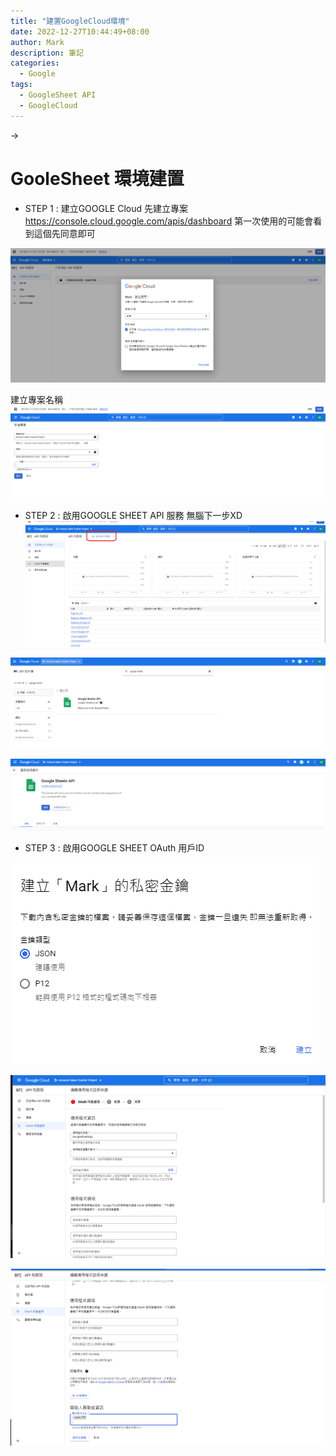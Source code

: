 ```yaml
---
title: "建置GoogleCloud環境"
date: 2022-12-27T10:44:49+08:00
author: Mark
description: 筆記
categories:
  - Google  
tags:
  - GoogleSheet API
  - GoogleCloud
---
```


&rarr; 
# GooleSheet 環境建置


- STEP 1 : 建立GOOGLE Cloud 
先建立專案 https://console.cloud.google.com/apis/dashboard
第一次使用的可能會看到這個先同意即可

![1](/images/GoogleSheetFile/demo1.png)

建立專案名稱
![2](/images/GoogleSheetFile/demo2.png)

- STEP 2 : 啟用GOOGLE SHEET API 服務 
    無腦下一步XD
![3](/images/GoogleSheetFile/demo3.png)

![4](/images/GoogleSheetFile/demo4.png)

![5](/images/GoogleSheetFile/demo5.png)

- STEP 3 : 啟用GOOGLE SHEET OAuth 用戶ID 

![6](/images/GoogleSheetFile/demo12.png)

![7](/images/GoogleSheetFile/demo13.png)

![8](/images/GoogleSheetFile/demo14.png)